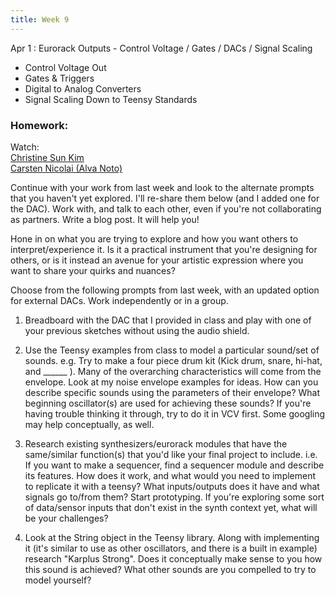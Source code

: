 ```yaml
---
title: Week 9
---
```


Apr 1
: Eurorack Outputs - Control Voltage / Gates / DACs / Signal Scaling

- Control Voltage Out
- Gates & Triggers
- Digital to Analog Converters
- Signal Scaling Down to Teensy Standards

### Homework:

Watch:  
[Christine Sun Kim](https://www.youtube.com/watch?v=mqJA0SZm9zI&t=0s)  
[Carsten Nicolai (Alva Noto)](https://www.youtube.com/watch?v=zCBIKXFrfNA&t=0s)

Continue with your work from last week and look to the alternate prompts that you haven't yet explored. I'll re-share them below (and I added one for the DAC). Work with, and talk to each other, even if you're not collaborating as partners. Write a blog post. It will help you! 

Hone in on what you are trying to explore and how you want others to interpret/experience it. Is it a practical instrument that you're designing for others, or is it instead an avenue for your artistic expression where you want to share your quirks and nuances? 

Choose from the following prompts from last week, with an updated option for external DACs. Work independently or in a group. 

1) Breadboard with the DAC that I provided in class and play with one of your previous sketches without using the audio shield.  

2) Use the Teensy examples from class to model a particular sound/set of sounds. e.g. Try to make a four piece drum kit (Kick drum, snare, hi-hat, and ______ ). Many of the overarching characteristics will come from the envelope. Look at my noise envelope examples for ideas. How can you describe specific sounds using the parameters of their envelope? What beginning oscillator(s) are used for achieving these sounds? If you're having trouble thinking it through, try to do it in VCV first. Some googling may help conceptually, as well. 

3) Research existing synthesizers/eurorack modules that have the same/similar function(s) that you'd like your final project to include. i.e. If you want to make a sequencer, find a sequencer module and describe its features. How does it work, and what would you need to implement to replicate it with a teensy? What inputs/outputs does it have and what signals go to/from them? Start prototyping. If you're exploring some sort of data/sensor inputs that don't exist in the synth context yet, what will be your challenges?

4) Look at the String object in the Teensy library. Along with implementing it (it's similar to use as other oscillators, and there is a built in example) research "Karplus Strong". Does it conceptually make sense to you how this sound is achieved? What other sounds are you compelled to try to model yourself?
